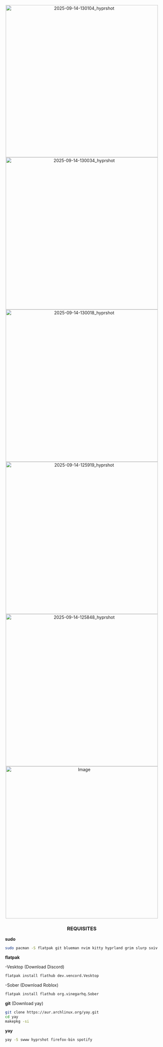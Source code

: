 


<div align="center">
  <img width="500" alt="2025-09-14-130104_hyprshot" src="https://github.com/user-attachments/assets/5400a648-23ba-430e-9fbf-9515f52e99b1" />
  <img width="500" alt="2025-09-14-130034_hyprshot" src="https://github.com/user-attachments/assets/b62e0a30-5271-4f13-a763-f26c89c1f31d" />
  <img width="500" alt="2025-09-14-130018_hyprshot" src="https://github.com/user-attachments/assets/f37c129f-2970-4c53-bc16-cca8dc9037a3" />
  <img width="500" alt="2025-09-14-125919_hyprshot" src="https://github.com/user-attachments/assets/c8938246-322f-47a5-bebb-fde6fb75f9a9" />
  <img width="500" alt="2025-09-14-125848_hyprshot" src="https://github.com/user-attachments/assets/691f1bdf-389b-42bf-b2cd-051a2c04b259" />
  <img width="500" alt="Image" src="https://github.com/user-attachments/assets/8379e0e8-8a7b-495c-8ec2-b086da6c2b64" />
</div>

<div align="center">
  
###    REQUISITES    ###
</div>



**sudo**

```bash
sudo pacman -S flatpak git blueman nvim kitty hyprland grim slurp sxiv mesa-utils vdpauinfo libva-utils xdg-desktop-portal xdg-desktop-portal-hyprland p7zip unrar unzip htop hyprlock starship obsidian dunst steam pavucontol
```


**flatpak**

-Vesktop (Download Discord)
```bash
flatpak install flathub dev.vencord.Vesktop
```

-Sober (Download Roblox)
```bash
flatpak install flathub org.vinegarhq.Sober
```


**git** (Download yay)

```bash
git clone https://aur.archlinux.org/yay.git
cd yay
makepkg -si
```

**yay**

```bash
yay -S swww hyprshot firefox-bin spotify
```
